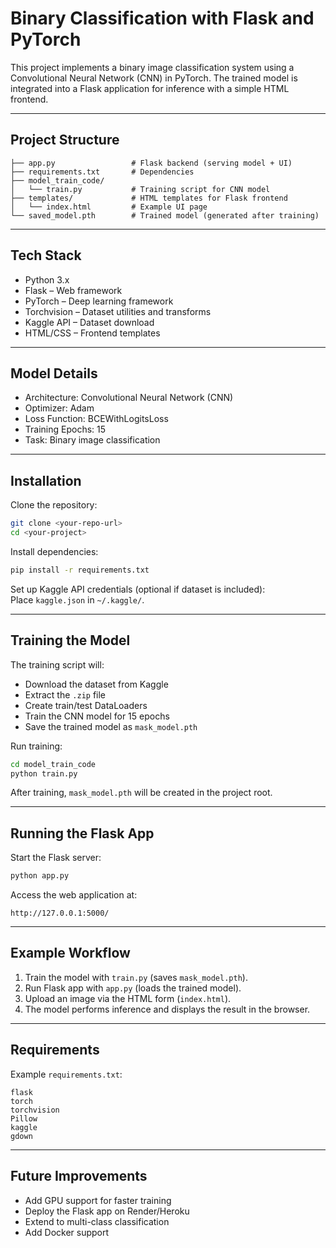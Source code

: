 # Binary Classification with Flask and PyTorch

This project implements a binary image classification system using a Convolutional Neural Network (CNN) in PyTorch. The trained model is integrated into a Flask application for inference with a simple HTML frontend.

---

## Project Structure

```
├── app.py                 # Flask backend (serving model + UI)
├── requirements.txt       # Dependencies
├── model_train_code/  
│   └── train.py           # Training script for CNN model
├── templates/             # HTML templates for Flask frontend
│   └── index.html         # Example UI page
└── saved_model.pth        # Trained model (generated after training)
```

---

## Tech Stack

- Python 3.x  
- Flask – Web framework  
- PyTorch – Deep learning framework  
- Torchvision – Dataset utilities and transforms  
- Kaggle API – Dataset download  
- HTML/CSS – Frontend templates  

---

## Model Details

- Architecture: Convolutional Neural Network (CNN)  
- Optimizer: Adam  
- Loss Function: BCEWithLogitsLoss  
- Training Epochs: 15  
- Task: Binary image classification  

---

## Installation

Clone the repository:

```bash
git clone <your-repo-url>
cd <your-project>
```

Install dependencies:

```bash
pip install -r requirements.txt
```

Set up Kaggle API credentials (optional if dataset is included):  
Place `kaggle.json` in `~/.kaggle/`.

---

## Training the Model

The training script will:  
- Download the dataset from Kaggle  
- Extract the `.zip` file  
- Create train/test DataLoaders  
- Train the CNN model for 15 epochs  
- Save the trained model as `mask_model.pth`  

Run training:

```bash
cd model_train_code
python train.py
```

After training, `mask_model.pth` will be created in the project root.

---

## Running the Flask App

Start the Flask server:

```bash
python app.py
```

Access the web application at:

```
http://127.0.0.1:5000/
```

---

## Example Workflow

1. Train the model with `train.py` (saves `mask_model.pth`).  
2. Run Flask app with `app.py` (loads the trained model).  
3. Upload an image via the HTML form (`index.html`).  
4. The model performs inference and displays the result in the browser.  

---

## Requirements

Example `requirements.txt`:

```
flask
torch
torchvision
Pillow
kaggle
gdown
```

---

## Future Improvements

- Add GPU support for faster training  
- Deploy the Flask app on Render/Heroku  
- Extend to multi-class classification  
- Add Docker support  
